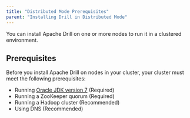 ```yaml
---
title: "Distributed Mode Prerequisites"
parent: "Installing Drill in Distributed Mode"
---
```

You can install Apache Drill on one or more nodes to
run it in a clustered environment.

## Prerequisites

Before you install Apache Drill on nodes in your cluster, your cluster must meet the following prerequisites:

  * Running [Oracle JDK version 7](http://www.oracle.com/technetwork/java/javase/downloads/jdk7-downloads-1880260.html) (Required)
  * Running a ZooKeeper quorum (Required)
  * Running a Hadoop cluster (Recommended)
  * Using DNS (Recommended)
